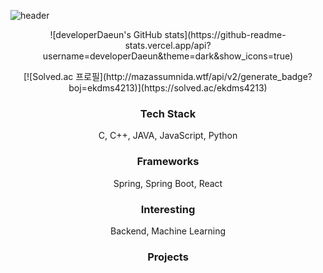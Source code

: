 ![header](https://capsule-render.vercel.app/api?type=slice&color=auto&height=300&section=header&text=DaeunKim&fontSize=90)

<p align="center"> 
![developerDaeun's GitHub stats](https://github-readme-stats.vercel.app/api?username=developerDaeun&theme=dark&show_icons=true)
</p>

<p align="center">
[![Solved.ac 프로필](http://mazassumnida.wtf/api/v2/generate_badge?boj=ekdms4213)](https://solved.ac/ekdms4213)
</p>

<h3 align="center"> Tech Stack </h3>
<p align="center"> C, C++, JAVA, JavaScript, Python </p>

<h3 align="center"> Frameworks </h3>
<p align="center"> Spring, Spring Boot, React </p>

<h3 align="center"> Interesting </h3>
<p align="center"> Backend, Machine Learning </p>

<h3 align="center"> Projects </h3>
<p align="center">  </p>